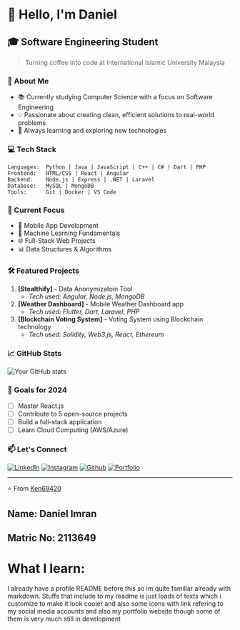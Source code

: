 # 👋 Hello, I'm Daniel

## 🎓 Software Engineering Student
> Turning coffee into code at International Islamic University Malaysia

### 🚀 About Me
- 📚 Currently studying Computer Science with a focus on Software Engineering
- 💡 Passionate about creating clean, efficient solutions to real-world problems
- 🌱 Always learning and exploring new technologies

### 💻 Tech Stack
```
Languages:  Python | Java | JavaScript | C++ | C# | Dart | PHP
Frontend:   HTML/CSS | React | Angular
Backend:    Node.js | Express | .NET | Laravel
Database:   MySQL | MongoDB
Tools:      Git | Docker | VS Code
```

### 🎯 Current Focus
- 📱 Mobile App Development
- 🤖 Machine Learning Fundamentals
- 🌐 Full-Stack Web Projects
- 📊 Data Structures & Algorithms

### 🛠️ Featured Projects
1. **[Stealthify]** - Data Anonymizatoin Tool
   - *Tech used: Angular, Node.js, MongoDB*
2. **[Weather Dashboard]** - Mobile Weather Dashboard app
   - *Tech used: Flutter, Dart, Laravel, PHP*
3. **[Blockchain Voting System]** - Voting System using Blockchain technology
   - *Tech used: Solidity, Web3.js, React, Ethereum*

### 📈 GitHub Stats
![Your GitHub stats](https://github-readme-stats.vercel.app/api?username=Ken69420&show_icons=true&theme=dark)

### 🌟 Goals for 2024
- [ ] Master React.js
- [ ] Contribute to 5 open-source projects
- [ ] Build a full-stack application
- [ ] Learn Cloud Computing (AWS/Azure)

### 📫 Let's Connect
[![LinkedIn](https://img.shields.io/badge/-LinkedIn-blue?style=flat-square&logo=LinkedIn&logoColor=white)](https://www.linkedin.com/in/daniel-imran-41a785242/)
[![Instagram](https://img.shields.io/badge/-Instagram-E4405F?style=flat-square&logo=Instagram&logoColor=white)](https://www.instagram.com/dnielmran/)
[![Github](https://img.shields.io/badge/-Portfolio-black?style=flat-square&logo=github&logoColor=white)](https://github.com/Ken69420)
[![Portfolio](https://img.shields.io/badge/-Website-00C7B7?style=flat-square&logo=internet-explorer&logoColor=white)](https://dewn.org/)

---
⭐️ From [Ken69420](https://github.com/Ken69420)


## Name: Daniel Imran
## Matric No: 2113649
# What I learn:
I already have a profile README before this so im quite familiar already with markdown. Stuffs that include to my readme is just loads of texts which i customize to make it look cooler and also some icons with link refering to my social media accounts and also my portfolio website though some of them is very much still in development
